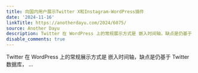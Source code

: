 ```yaml
---
title: 向国内用户展示Twitter X和Instagram-WordPress插件
date: '2024-11-16'
linkTitle: https://anotherdayu.com/2024/6075/
source: Another Dayu
description: Twitter 在 WordPress 上的常规展示方式是 嵌入时间轴，缺点是仍基于 Twitter 数据库， ...
disable_comments: true
---
```

Twitter 在 WordPress 上的常规展示方式是 嵌入时间轴，缺点是仍基于 Twitter 数据库， ...